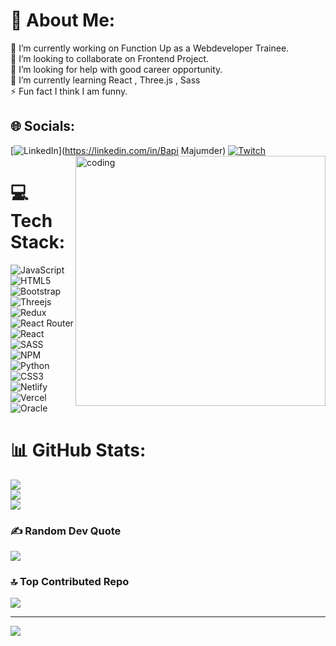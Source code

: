 # 💫 About Me:
🔭 I’m currently working on Function Up as a Webdeveloper Trainee.<br>👯 I’m looking to collaborate on Frontend Project.<br>🤝 I’m looking for help with good career opportunity.<br>🌱 I’m currently learning React , Three.js , Sass<br>⚡ Fun fact I think I am funny.


## 🌐 Socials:
[![LinkedIn](https://img.shields.io/badge/LinkedIn-%230077B5.svg?logo=linkedin&logoColor=white)](https://linkedin.com/in/Bapi Majumder) [![Twitch](https://img.shields.io/badge/Twitch-%239146FF.svg?logo=Twitch&logoColor=white)](https://twitch.tv/https://bapi-portfolio.netlify.app/) 
<img align="right" alt="coding" width="400" src="https://user-images.githubusercontent.com/55389276/140866485-8fb1c876-9a8f-4d6a-98dc-08c4981eaf70.gif">
# 💻 Tech Stack:
![JavaScript](https://img.shields.io/badge/javascript-%23323330.svg?style=plastic&logo=javascript&logoColor=%23F7DF1E) ![HTML5](https://img.shields.io/badge/html5-%23E34F26.svg?style=plastic&logo=html5&logoColor=white) ![Bootstrap](https://img.shields.io/badge/bootstrap-%23563D7C.svg?style=plastic&logo=bootstrap&logoColor=white) ![Threejs](https://img.shields.io/badge/threejs-black?style=plastic&logo=three.js&logoColor=white) ![Redux](https://img.shields.io/badge/redux-%23593d88.svg?style=plastic&logo=redux&logoColor=white) ![React Router](https://img.shields.io/badge/React_Router-CA4245?style=plastic&logo=react-router&logoColor=white) ![React](https://img.shields.io/badge/react-%2320232a.svg?style=plastic&logo=react&logoColor=%2361DAFB) ![SASS](https://img.shields.io/badge/SASS-hotpink.svg?style=plastic&logo=SASS&logoColor=white) ![NPM](https://img.shields.io/badge/NPM-%23000000.svg?style=plastic&logo=npm&logoColor=white) ![Python](https://img.shields.io/badge/python-3670A0?style=plastic&logo=python&logoColor=ffdd54) ![CSS3](https://img.shields.io/badge/css3-%231572B6.svg?style=plastic&logo=css3&logoColor=white) ![Netlify](https://img.shields.io/badge/netlify-%23000000.svg?style=plastic&logo=netlify&logoColor=#00C7B7) ![Vercel](https://img.shields.io/badge/vercel-%23000000.svg?style=plastic&logo=vercel&logoColor=white) ![Oracle](https://img.shields.io/badge/Oracle-F80000?style=plastic&logo=oracle&logoColor=white)
# 📊 GitHub Stats:
![](https://github-readme-stats.vercel.app/api?username=BapiMajumder1402&theme=merko&hide_border=true&include_all_commits=false&count_private=false)<br/>
![](https://github-readme-streak-stats.herokuapp.com/?user=BapiMajumder1402&theme=merko&hide_border=true)<br/>
![](https://github-readme-stats.vercel.app/api/top-langs/?username=BapiMajumder1402&theme=merko&hide_border=true&include_all_commits=false&count_private=false&layout=compact)

### ✍️ Random Dev Quote
![](https://quotes-github-readme.vercel.app/api?type=vetical&theme=merko)

### 🔝 Top Contributed Repo
![](https://github-contributor-stats.vercel.app/api?username=BapiMajumder1402&limit=5&theme=gruvbox&combine_all_yearly_contributions=true)

---
[![](https://visitcount.itsvg.in/api?id=BapiMajumder1402&icon=0&color=3)](https://visitcount.itsvg.in)

<!-- Proudly created with GPRM ( https://gprm.itsvg.in ) -->
